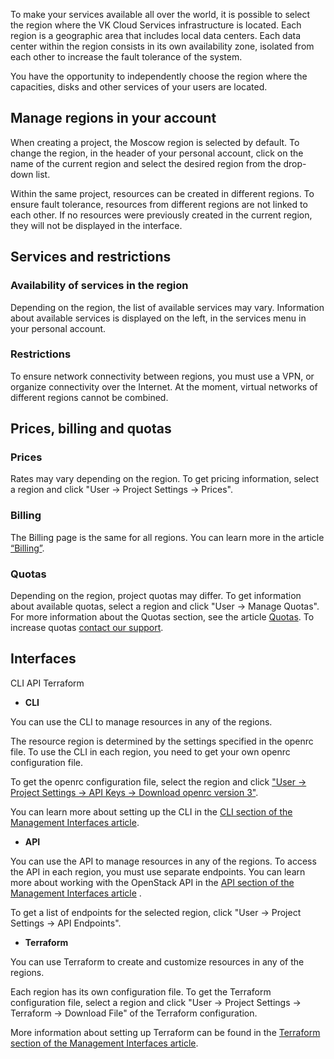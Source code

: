 To make your services available all over the world, it is possible to select the region where the VK Cloud Services infrastructure is located. Each region is a geographic area that includes local data centers. Each data center within the region consists in its own availability zone, isolated from each other to increase the fault tolerance of the system.

You have the opportunity to independently choose the region where the capacities, disks and other services of your users are located.

## Manage regions in your account

When creating a project, the Moscow region is selected by default. To change the region, in the header of your personal account, click on the name of the current region and select the desired region from the drop-down list.

<warn>

Within the same project, resources can be created in different regions. To ensure fault tolerance, resources from different regions are not linked to each other. If no resources were previously created in the current region, they will not be displayed in the interface.

</warn>

## Services and restrictions

### Availability of services in the region

Depending on the region, the list of available services may vary. Information about available services is displayed on the left, in the services menu in your personal account.

### Restrictions

To ensure network connectivity between regions, you must use a VPN, or organize connectivity over the Internet. At the moment, virtual networks of different regions cannot be combined.

## Prices, billing and quotas

### Prices

Rates may vary depending on the region. To get pricing information, select a region and click "User -> Project Settings -> Prices".

### Billing

The Billing page is the same for all regions. You can learn more in the article [“Billing”](https://mcs.mail.ru/docs/ru/main/additionals/billing).

### Quotas

Depending on the region, project quotas may differ. To get information about available quotas, select a region and click "User -> Manage Quotas". For more information about the Quotas section, see the article [Quotas](https://mcs.mail.ru/docs/ru/additionals/start/user-account/quota-limits). To increase quotas [contact our support](https://help.devmcs.ru/docs/ru/contacts).

## Interfaces

<tabs>
<tablist>
<tab>CLI</tab>
<tab>API</tab>
<tab>Terraform</tab>
</tablist>
<tabpanel>

- **CLI**

You can use the CLI to manage resources in any of the regions.

The resource region is determined by the settings specified in the openrc file. To use the CLI in each region, you need to get your own openrc configuration file.

To get the openrc configuration file, select the region and click ["User -> Project Settings -> API Keys -> Download openrc version 3"](https://mcs.mail.ru/app/project/keys/).

You can learn more about setting up the CLI in the [CLI section of the Management Interfaces article](https://mcs.mail.ru/docs/ru/additionals/start/user-account/mgmt-interfaces#cli).

</tabpanel>
<tabpanel>

- **API**

You can use the API to manage resources in any of the regions. To access the API in each region, you must use separate endpoints. You can learn more about working with the OpenStack API in the [API section of the Management Interfaces article](https://mcs.mail.ru/docs/ru/additionals/start/user-account/mgmt-interfaces#api) .

To get a list of endpoints for the selected region, click "User -> Project Settings -> API Endpoints".

</tabpanel>
<tabpanel>

- **Terraform**

You can use Terraform to create and customize resources in any of the regions.

Each region has its own configuration file. To get the Terraform configuration file, select a region and click "User -> Project Settings -> Terraform -> Download File" of the Terraform configuration.

More information about setting up Terraform can be found in the [Terraform section of the Management Interfaces article](https://mcs.mail.ru/docs/ru/additionals/start/user-account/mgmt-interfaces#terraform).

</tabpanel>
</tabs>
